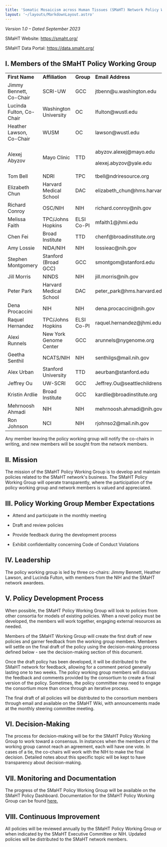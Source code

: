 ```yaml
---
title: 'Somatic Mosaicism across Human Tissues (SMaHT) Network Policy Working Group Governance'
layout: '~/layouts/MarkdownLayout.astro'
---
```

*Version 1.0 – Dated September 2023*

SMaHT Website: [<u>https://smaht.org/</u>](https://smaht.org/)

SMaHT Data Portal: [<u>https://data.smaht.org/</u>](https://data.smaht.org/)

## I. Members of the SMaHT Policy Working Group

<table>
<colgroup>
<col style="width: 25%" />
<col style="width: 18%" />
<col style="width: 11%" />
<col style="width: 44%" />
</colgroup>
<tbody>
<tr class="odd">
<td><strong>First Name</strong></td>
<td><strong>Affiliation</strong></td>
<td><strong>Group</strong></td>
<td><strong>Email Address</strong></td>
</tr>
<tr class="even">
<td>Jimmy Bennett, Co-Chair</td>
<td>SCRI-UW</td>
<td>GCC</td>
<td>jtbenn@u.washington.edu</td>
</tr>
<tr class="odd">
<td>Lucinda Fulton, Co-Chair</td>
<td>Washington University</td>
<td>OC</td>
<td>lfulton@wustl.edu</td>
</tr>
<tr class="even">
<td>Heather Lawson, Co-Chair</td>
<td>WUSM</td>
<td>OC</td>
<td>lawson@wustl.edu</td>
</tr>
<tr class="odd">
<td>Alexej Abyzov</td>
<td>Mayo Clinic</td>
<td>TTD</td>
<td><p>abyzov.alexej@mayo.edu</p>
<p>alexej.abyzov@yale.edu</p></td>
</tr>
<tr class="even">
<td>Tom Bell</td>
<td>NDRI</td>
<td>TPC</td>
<td>tbell@ndriresource.org</td>
</tr>
<tr class="odd">
<td>Elizabeth Chun</td>
<td>Harvard Medical School</td>
<td>DAC</td>
<td>elizabeth_chun@hms.harvard.edu</td>
</tr>
<tr class="even">
<td>Richard Conroy</td>
<td>OSC/NIH</td>
<td>NIH</td>
<td>richard.conroy@nih.gov</td>
</tr>
<tr class="odd">
<td>Melissa Faith</td>
<td>TPC/Johns Hopkins</td>
<td>ELSI Co-PI</td>
<td>mfaith1@jhmi.edu</td>
</tr>
<tr class="even">
<td>Chen Fei</td>
<td>Broad Institute</td>
<td>TTD</td>
<td>chenf@broadinstitute.org</td>
</tr>
<tr class="odd">
<td>Amy Lossie</td>
<td>NIDA/NIH</td>
<td>NIH</td>
<td>lossieac@nih.gov</td>
</tr>
<tr class="even">
<td>Stephen Montgomery</td>
<td>Stanford (Broad GCC)</td>
<td>GCC</td>
<td>smontgom@stanford.edu</td>
</tr>
<tr class="odd">
<td>Jill Morris</td>
<td>NINDS</td>
<td>NIH</td>
<td>jill.morris@nih.gov</td>
</tr>
<tr class="even">
<td>Peter Park</td>
<td>Harvard Medical School</td>
<td>DAC</td>
<td>peter_park@hms.harvard.edu</td>
</tr>
<tr class="odd">
<td>Dena Procaccini</td>
<td>NIH</td>
<td>NIH</td>
<td>dena.procaccini@nih.gov</td>
</tr>
<tr class="even">
<td>Raquel Hernandez</td>
<td>TPC/Johns Hopkins</td>
<td>ELSI Co-PI</td>
<td>raquel.hernandez@jhmi.edu</td>
</tr>
<tr class="odd">
<td>Alexi Runnels</td>
<td>New York Genome Center</td>
<td>GCC</td>
<td>arunnels@nygenome.org</td>
</tr>
<tr class="even">
<td>Geetha Senthil</td>
<td>NCATS/NIH</td>
<td>NIH</td>
<td>senthilgs@mail.nih.gov</td>
</tr>
<tr class="odd">
<td>Alex Urban</td>
<td>Stanford University</td>
<td>TTD</td>
<td>aeurban@stanford.edu</td>
</tr>
<tr class="even">
<td>Jeffrey Ou</td>
<td>UW-SCRI</td>
<td>GCC</td>
<td>Jeffrey.Ou@seattlechildrens.org</td>
</tr>
<tr class="odd">
<td>Kristin Ardlie</td>
<td>Broad Institute</td>
<td>GCC</td>
<td>kardlie@broadinstitute.org</td>
</tr>
<tr class="even">
<td>Mehrnoosh Ahmadi</td>
<td>NIH</td>
<td>NIH</td>
<td>mehrnoosh.ahmadi@nih.gov</td>
</tr>
<tr class="odd">
<td>Ron Johnson</td>
<td>NCI</td>
<td>NIH</td>
<td>rjohnso2@mail.nih.gov</td>
</tr>
</tbody>
</table>

Any member leaving the policy working group will notify the co-chairs in writing, and new members will be sought from the network members.

## II. Mission

The mission of the SMaHT Policy Working Group is to develop and maintain policies related to the SMaHT network's business. The SMaHT Policy Working Group will operate transparently, where the participation of the policy working group and network members is valued and appreciated.

## III\. Policy Working Group Member Expectations

- Attend and participate in the monthly meeting

- Draft and review policies

- Provide feedback during the development process

- Exhibit confidentiality concerning Code of Conduct Violations

## IV\. Leadership

The policy working group is led by three co-chairs: Jimmy Bennett, Heather Lawson, and Lucinda Fulton, with members from the NIH and the SMaHT network awardees.

## V. Policy Development Process

When possible, the SMaHT Policy Working Group will look to policies from other consortia for models of existing policies. When a novel policy must be developed, the members will work together, engaging external resources as needed.

Members of the SMaHT Working Group will create the first draft of new policies and garner feedback from the working group members. Members will settle on the final draft of the policy using the decision-making process defined below - see the decision-making section of this document.

Once the draft policy has been developed, it will be distributed to the SMaHT network for feedback, allowing for a comment period generally lasting one to two weeks. The policy working group members will discuss the feedback and comments provided by the consortium to create a final version of the policy. Sometimes, the policy committee may need to engage the consortium more than once through an iterative process.

The final draft of all policies will be distributed to the consortium members through email and available on the SMaHT Wiki, with announcements made at the monthly steering committee meeting.

## VI\. Decision-Making

The process for decision-making will be for the SMaHT Policy Working Group to work toward a consensus. In instances when the members of the working group cannot reach an agreement, each will have one vote. In cases of a tie, the co-chairs will work with the NIH to make the final decision. Detailed notes about this specific topic will be kept to have transparency about decision-making.

## VII\. Monitoring and Documentation

The progress of the SMaHT Policy Working Group will be available on the SMaHT Policy Dashboard. Documentation for the SMaHT Policy Working Group can be found [here](https://drive.google.com/drive/folders/1hKyeTNtVqmIvxhIgl0WWqwfzzQxaLu8m?usp=sharing)<u>.</u>

## VIII\. Continuous Improvement

All policies will be reviewed annually by the SMaHT Policy Working Group or when indicated by the SMaHT Executive Committee or NIH. Updated policies will be distributed to the SMaHT network members.
